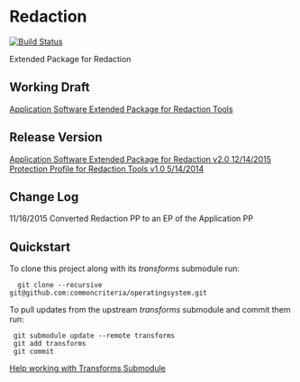 Redaction 
===========
[![Build Status](https://travis-ci.org/commoncriteria/redaction.svg?branch=master)](https://travis-ci.org/commoncriteria/redaction)

Extended Package for Redaction

## Working Draft
[Application Software Extended Package for Redaction Tools](https://commoncriteria.github.io/pp/redaction/redaction-release.html)

## Release Version
[Application Software Extended Package for Redaction v2.0 12/14/2015](https://www.niap-ccevs.org/pp/PP_APP_RED_EP_V2.0/)<br/>
[Protection Profile for Redaction Tools v1.0 5/14/2014](https://www.niap-ccevs.org/pp/PP_REDACTION_v1.0/)

## Change Log
11/16/2015 Converted Redaction PP to an EP of the Application PP

## Quickstart
To clone this project along with its _transforms_ submodule run:

````
  git clone --recursive git@github.com:commoncriteria/operatingsystem.git
````
To pull updates from the upstream _transforms_ submodule and commit them run:
````
 git submodule update --remote transforms
 git add transforms
 git commit
````

[Help working with Transforms Submodule](https://github.com/commoncriteria/transforms/wiki/Working-with-Transforms-as-a-Submodule)
